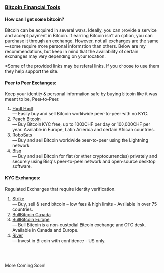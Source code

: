 ### [Bitcoin Financial Tools](#buying-bitcoin)


<h4 class="text-2xl pb-4 text-[#f7931a] font-semibold">How can I get some bitcoin?</h4>

Bitcoin can be acquired in several ways. Ideally, you can provide a service and accept payment in Bitcoin. If earning Bitcoin isn’t an option, you can purchase it through an exchange. However, not all exchanges are the same—some require more personal information than others. Below are my recommendations, but keep in mind that the availability of certain exchanges may vary depending on your location.

<p class ="py-2 text-sm">*Some of the provided links may be referal links. If you choose to use them they help support the site. </p>

<h4 class="text-2xl py-4 text-[#f7931a] font-semibold">Peer to Peer Exchanges:</h4>

<p class ="pb-2">Keep your identity & personal information safe by buying bitcoin like it was meant to be, Peer-to-Peer.</p>

<ol class="space-y-4">
    <li class="py-2 max-w-lg">
        <a class="underline text-xl text-blue-400 hover:text-[#625F5E] font-semibold" href="https://hodlhodl.com/join/VXFW" target="_blank" rel="noopener noreferrer">Hodl Hodl</a>
    </li>
    <span> — Easily buy and sell Bitcoin worldwide peer-to-peer with no KYC. </span>
    <li class="py-2 max-w-lg">
        <a class="underline text-xl text-blue-400 hover:text-[#625F5E] font-semibold" href="https://peachbitcoin.com/referral?code=PR36DE" target="_blank" rel="noopener noreferrer">Peach Bitcoin</a>
    </li>  
    <span> — Buy Bitcoin KYC free, up to 1000CHF per day or 100,000CHF per year. Available in Europe, Latin America and certain African countries.</span>
    <li class="py-2 max-w-lg">
        <a class="underline  text-xl text-blue-400 hover:text-[#625F5E] font-semibold" href="https://learn.robosats.com/" target="_blank" rel="noopener noreferrer">RoboSats</a>
    </li>  
    <span> — Buy and sell Bitcoin worldwide peer-to-peer using the Lightning network. </span>
    <li class="py-2 max-w-lg">
        <a class="underline  text-xl text-blue-400 hover:text-[#625F5E] font-semibold" href="https://bisq.network/" target="_blank" rel="noopener noreferrer">Bisq</a>
    </li>
    <span> — Buy and sell Bitcoin for fiat (or other cryptocurrencies) privately and securely using Bisq's peer-to-peer network and open-source desktop software. </span>
</ol>

<h4 class="text-2xl py-4 text-[#f7931a] font-semibold">KYC Exchanges:</h4>


<p class ="pb-2">Regulated Exchanges that require identity verification.</p>

<ol class="space-y-4">
    <li class="py-2 max-w-lg">
        <a class="underline text-blue-400 hover:text-[#625F5E] font-semibold" href="https://strike.me/" target="_blank" rel="noopener noreferrer">Strike</a>
    </li>
    <span> — Buy, sell & send bitcoin – low fees & high limits - Available in over 75 countries. </span>
    <li class="py-2 max-w-lg">
        <a class="underline text-blue-400 hover:text-[#625F5E] font-semibold" href="https://bullbitcoin.com/user/recipients/7184-0275-3493-7523" target="_blank" rel="noopener noreferrer">BullBitcoin Canada</a>
    </li>
    <li class="py-2 max-w-lg">
        <a class="underline text-blue-400 hover:text-[#625F5E] font-semibold" href="https://app.bullbitcoin.com/" target="_blank" rel="noopener noreferrer">BullBitcoin Europe</a>
    </li>
    <span> — Bull Bitcoin is a non-custodial Bitcoin exchange and OTC desk. Available in Canada and Europe. </span>
    <li class="py-2 max-w-lg">
        <a class="underline text-blue-400 hover:text-[#625F5E] font-semibold" href="https://river.com/" target="_blank" rel="noopener noreferrer">River</a>
    </li>
    <span> — Invest in Bitcoin with confidence - US only. </span>
</ol>

<br>
<br>

More Coming Soon!


